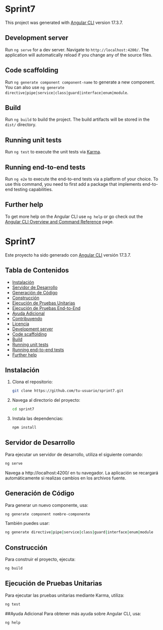 # Sprint7

This project was generated with [Angular CLI](https://github.com/angular/angular-cli) version 17.3.7.

## Development server

Run `ng serve` for a dev server. Navigate to `http://localhost:4200/`. The application will automatically reload if you change any of the source files.

## Code scaffolding

Run `ng generate component component-name` to generate a new component. You can also use `ng generate directive|pipe|service|class|guard|interface|enum|module`.

## Build

Run `ng build` to build the project. The build artifacts will be stored in the `dist/` directory.

## Running unit tests

Run `ng test` to execute the unit tests via [Karma](https://karma-runner.github.io).

## Running end-to-end tests

Run `ng e2e` to execute the end-to-end tests via a platform of your choice. To use this command, you need to first add a package that implements end-to-end testing capabilities.

## Further help

To get more help on the Angular CLI use `ng help` or go check out the [Angular CLI Overview and Command Reference](https://angular.io/cli) page.

# Sprint7

Este proyecto ha sido generado con [Angular CLI](https://github.com/angular/angular-cli) versión 17.3.7.

## Tabla de Contenidos
- [Instalación](#instalación)
- [Servidor de Desarrollo](#servidor-de-desarrollo)
- [Generación de Código](#generación-de-código)
- [Construcción](#construcción)
- [Ejecución de Pruebas Unitarias](#ejecución-de-pruebas-unitarias)
- [Ejecución de Pruebas End-to-End](#ejecución-de-pruebas-end-to-end)
- [Ayuda Adicional](#ayuda-adicional)
- [Contribuyendo](#contribuyendo)
- [Licencia](#licencia)
- [Development server](#development-server)
- [Code scaffolding](#code-scaffolding)
- [Build](#build)
- [Running unit tests](#running-unit-tests)
- [Running end-to-end tests](#running-end-to-end-tests)
- [Further help](#further-help)

## Instalación

1. Clona el repositorio:
    ```sh
    git clone https://github.com/tu-usuario/sprint7.git
    ```
2. Navega al directorio del proyecto:
    ```sh
    cd sprint7
    ```
3. Instala las dependencias:
    ```sh
    npm install
    ```

## Servidor de Desarrollo

Para ejecutar un servidor de desarrollo, utiliza el siguiente comando:
```sh
ng serve
```

Navega a http://localhost:4200/ en tu navegador. La aplicación se recargará automáticamente si realizas cambios en los archivos fuente.

## Generación de Código

Para generar un nuevo componente, usa:
```sh
ng generate component nombre-componente
```

También puedes usar:
```sh
ng generate directive|pipe|service|class|guard|interface|enum|module
```

## Construcción
Para construir el proyecto, ejecuta:
```sh
ng build
```

## Ejecución de Pruebas Unitarias
Para ejecutar las pruebas unitarias mediante Karma, utiliza:

```sh
ng test
```

##Ayuda Adicional
Para obtener más ayuda sobre Angular CLI, usa:

```sh
ng help
```



